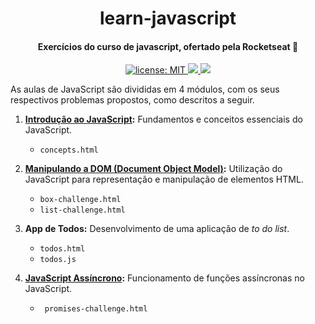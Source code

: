 <h1 align="center">
  learn-javascript
</h1>

<h4 align="center">
 Exercícios do curso de javascript, ofertado pela Rocketseat 🚀
</h4>

<p align="center">
  <a href="https://github.com/marismarcosta/starter-javascript/blob/master/LICENSE" target="_blank">
    <img alt="license: MIT" src="https://img.shields.io/badge/license-MIT-yellow.svg" />
  </a>
  <a href="https://github.com/marismarcosta">
    <img src="https://img.shields.io/badge/github-marismarcosta-7159C1?logo=GitHub"/>
  </a>
  <a href="https://www.linkedin.com/in/marismarcosta/">
    <img src="https://img.shields.io/badge/linkedin-marismarcosta-blue?logo=linkedin"/>
  </a>
</p>

 As aulas de JavaScript são divididas em 4 módulos, com os seus respectivos problemas propostos, como descritos a seguir.

1. __[Introdução ao JavaScript][desafio1]:__ Fundamentos e conceitos essenciais do JavaScript.
      * ```concepts.html``` 
  
2. __[Manipulando a DOM (Document Object Model)][desafio2]:__ Utilização do JavaScript para representação e manipulação de elementos HTML. 
      * ``` box-challenge.html ```
      * ``` list-challenge.html ```

3. __App de Todos:__ Desenvolvimento de uma aplicação de _to do list_.
      * ``` todos.html ```
      * ``` todos.js ```

4. __[JavaScript Assíncrono][desafio4]:__ Funcionamento de funções assíncronas no JavaScript.
      * ``` promises-challenge.html```


[rocket]: https://rocketseat.com.br
[desafio1]: https://xesque.rocketseat.dev/platform/1566498717618.pdf
[desafio2]: https://xesque.rocketseat.dev/platform/1566499161406.pdf
[desafio4]: https://xesque.rocketseat.dev/platform/1566499182493.pdf
